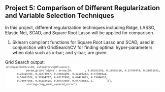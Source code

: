 ## Project 5: Comparison of Different Regularization and Variable Selection Techniques

In this project, different regularization techniques including Ridge, LASSO, Elastic Net, SCAD, and Square Root Lasso will be applied for comparison.

1. Sklearn compliant functions for Square Root Lasso and SCAD, used in conjunction with GridSearchCV for finding optimal hyper-parameters when data such as x-bar; and y-bar; are given.

Grid Search output: 
![](gridsearch_fit_output.png)























